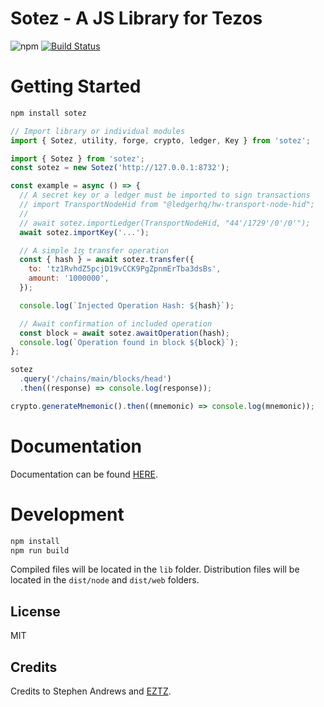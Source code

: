 # Sotez - A JS Library for Tezos

![npm](https://img.shields.io/npm/v/sotez.svg?logo=npm&color=blue)
[![Build Status](https://travis-ci.org/AndrewKishino/sotez.svg?branch=master)](https://travis-ci.org/AndrewKishino/sotez)

# Getting Started

```js
npm install sotez
```

```js
// Import library or individual modules
import { Sotez, utility, forge, crypto, ledger, Key } from 'sotez';
```

```js
import { Sotez } from 'sotez';
const sotez = new Sotez('http://127.0.0.1:8732');

const example = async () => {
  // A secret key or a ledger must be imported to sign transactions
  // import TransportNodeHid from "@ledgerhq/hw-transport-node-hid";
  //
  // await sotez.importLedger(TransportNodeHid, "44'/1729'/0'/0'");
  await sotez.importKey('...');

  // A simple 1ꜩ transfer operation
  const { hash } = await sotez.transfer({
    to: 'tz1RvhdZ5pcjD19vCCK9PgZpnmErTba3dsBs',
    amount: '1000000',
  });

  console.log(`Injected Operation Hash: ${hash}`);

  // Await confirmation of included operation
  const block = await sotez.awaitOperation(hash);
  console.log(`Operation found in block ${block}`);
};

sotez
  .query('/chains/main/blocks/head')
  .then((response) => console.log(response));

crypto.generateMnemonic().then((mnemonic) => console.log(mnemonic));
```

# Documentation

Documentation can be found [HERE](https://github.com/AndrewKishino/sotez/wiki/Documentation).

# Development

```js
npm install
npm run build
```

Compiled files will be located in the `lib` folder.
Distribution files will be located in the `dist/node` and `dist/web` folders.

## License

MIT

## Credits

Credits to Stephen Andrews and [EZTZ](https://github.com/TezTech/eztz).
